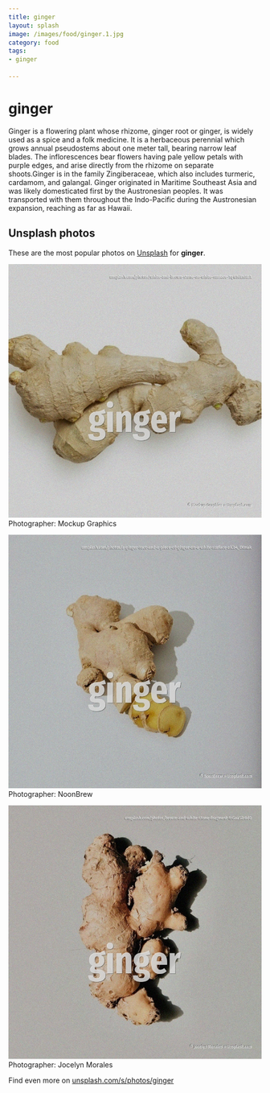 ```yaml
---
title: ginger
layout: splash
image: /images/food/ginger.1.jpg
category: food
tags:
- ginger

---
```

# ginger

Ginger  is a flowering plant whose rhizome, ginger root or ginger, is widely used as a spice and a  folk medicine. It is a herbaceous perennial which grows annual pseudostems  about one meter tall, bearing narrow  leaf blades. The inflorescences bear flowers having pale yellow petals with purple edges, and arise directly  from the rhizome on separate shoots.Ginger is in the family Zingiberaceae, which also includes  turmeric, cardamom, and galangal. Ginger originated in Maritime Southeast Asia and was likely domesticated first by the Austronesian  peoples. It was transported with them throughout the Indo-Pacific during the Austronesian expansion,  reaching as far as Hawaii. 

 
## Unsplash photos
These are the most popular photos on [Unsplash](https://unsplash.com) for **ginger**.
 
![ginger](/images/food/ginger.1.jpg)
Photographer:  Mockup Graphics
 
![ginger](/images/food/ginger.2.jpg)
Photographer:  NoonBrew
 
![ginger](/images/food/ginger.3.jpg)
Photographer:  Jocelyn Morales
 
Find even more on [unsplash.com/s/photos/ginger](https://unsplash.com/s/photos/ginger)
 
